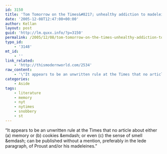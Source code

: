 ```yaml
---
id: 3150
title: 'Tom Tomorrow on the Times&#8217; unhealthy addiction to madeleines (and Proust)'
date: '2005-12-08T12:47:00+00:00'
author: Kellan
layout: post
guid: 'http://lm.quxx.info/?p=3150'
permalink: /2005/12/08/tom-tomorrow-on-the-times-unhealthy-addiction-to-madeleines-and-proust/
typo_id:
    - '3148'
mt_id:
    - ''
link_related:
    - 'http://thismodernworld.com/2534'
raw_content:
    - '\"It appears to be an unwritten rule at the Times that no article about either (a) memory or (b) cookies &emdash; or even (c) the sense of smell &emdash; can be published without a mention, preferably in the lede paragraph, of Proust and/or his madeleines.\"'
categories:
    - Aside
tags:
    - literature
    - memory
    - nyt
    - nytimes
    - snobbery
    - st
---
```


“It appears to be an unwritten rule at the Times that no article about either (a) memory or (b) cookies &amp;emdash; or even (c) the sense of smell &amp;emdash; can be published without a mention, preferably in the lede paragraph, of Proust and/or his madeleines.”